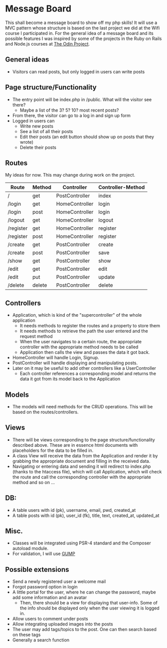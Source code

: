 # Message Board

This shall become a message board to show off my php skills! It will use a MVC pattern whose structure is based on the last project we did at the Wifi course I participated in. For the general idea of a message board and its possible features I was inspired by some of the projects in the Ruby on Rails and Node.js courses at [The Odin Project](https://www.theodinproject.com).

## General ideas
- Visitors can read posts, but only logged in users can write posts

## Page structure/Functionality
- The entry point will be index.php in /public. What will the visitor see there?
  - Maybe a list of the 3? 5? 10? most recent posts?
- From there, the visitor can go to a log in and sign up form
- Logged in users can
  - Write new posts
  - See a list of all their posts
  - Edit their posts (an edit button should show up on posts that they wrote)
  - Delete their posts

## Routes
My ideas for now. This may change during work on the project.

|Route|Method|Controller|Controller-Method|
|-----|------|----------|-----------------|
|/|get|PostController|index|
|/login|get|HomeController|login|
|/login|post|HomeController|login|
|/logout|get|HomeController|logout|
|/register|get|HomeController|register|
|/register|post|HomeController|register|
|/create|get|PostController|create|
|/create|post|PostController|save|
|/show|get|PostController|show|
|/edit|get|PostController|edit|
|/edit|put|PostController|update|
|/delete|delete|PostController|delete|

## Controllers
- Application, which is kind of the "supercontroller" of the whole application
  - It needs methods to register the routes and a property to store them
  - It needs methods to retrieve the path the user entered and the request method
  - When the user navigates to a certain route, the appropriate controller with the appropriate method needs to be called
  - Application then calls the view and passes the data it got back.
- HomeController will handle Login, Signup.
- PostController will handle displaying and manipulating posts.
- Later on it may be useful to add other controllers like a UserController
  - Each controller references a corresponding model and returns the data it got from its model back to the Application

## Models
- The models will need methods for the CRUD operations. This will be based on the routes/controllers.

## Views
- There will be views corresponding to the page structure/functionality described above. These are in essence html documents with placeholders for the data to be filled in.
- A class View will receive the data from the Application and render it by grabbing the appropriate document and filling in the received data.
- Navigating or entering data and sending it will redirect to index.php (thanks to the htaccess file), which will call Application, which will check the route and call the corresponding controller with the appropriate method and so on ... 

## DB:
- A table users with id (pk), username, email, pwd, created_at
- A table posts with id (pk), user_id (fk), title, text, created_at, updated_at

## Misc.
- Classes will be integrated using PSR-4 standard and the Composer autoload module.
- For validation, I will use [GUMP](https://github.com/Wixel/GUMP)

## Possible extensions
- Send a newly registered user a welcome mail
- Forgot password option in login
- A little portal for the user, where he can change the password, maybe add some information and an avatar
  - Then, there should be a view for displaying that user-info. Some of the info should be displayed only when the user viewing it is logged in.
- Allow users to comment under posts
- Allow integrating uploaded images into the posts
- The user may add tags/topics to the post. One can then search based on these tags
- Generally a search function